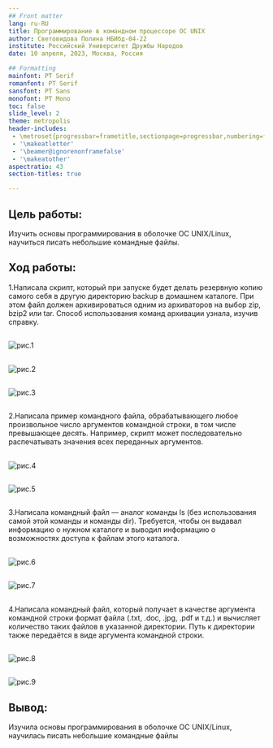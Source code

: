 ```yaml
---
## Front matter
lang: ru-RU
title: Программирование в командном процессоре ОС UNIX
author: Световидова Полина НБИбд-04-22
institute: Российский Университет Дружбы Народов
date: 10 апреля, 2023, Москва, Россия

## Formatting
mainfont: PT Serif
romanfont: PT Serif
sansfont: PT Sans
monofont: PT Mono
toc: false
slide_level: 2
theme: metropolis
header-includes: 
 - \metroset{progressbar=frametitle,sectionpage=progressbar,numbering=fraction}
 - '\makeatletter'
 - '\beamer@ignorenonframefalse'
 - '\makeatother'
aspectratio: 43
section-titles: true

---
```


## Цель работы: 

Изучить основы программирования в оболочке ОС UNIX/Linux, научиться писать небольшие командные файлы.

## Ход работы:

1.Написала скрипт, который при запуске будет делать резервную копию самого себя в другую директорию backup в домашнем каталоге. При этом файл должен архивироваться одним из архиваторов на выбор zip, bzip2 или tar. Способ использования команд архивации узнала, изучив справку.

##

![рис.1](image/1.png)

##

![рис.2](image/2.png)

##

![рис.3](image/3.png)

##

2.Написала пример командного файла, обрабатывающего любое произвольное
число аргументов командной строки, в том числе превышающее десять. Например, скрипт может последовательно распечатывать значения всех переданных
аргументов.

##

![рис.4](image/4.png)

##

![рис.5](image/5.png)

##

3.Написала командный файл — аналог команды ls (без использования самой этой
команды и команды dir). Требуется, чтобы он выдавал информацию о нужном
каталоге и выводил информацию о возможностях доступа к файлам этого каталога.

##

![рис.6](image/6.png)

##

![рис.7](image/7.png)

##

4.Написала командный файл, который получает в качестве аргумента командной
строки формат файла (.txt, .doc, .jpg, .pdf и т.д.) и вычисляет количество
таких файлов в указанной директории. Путь к директории также передаётся в
виде аргумента командной строки.

##

![рис.8](image/8.png)

##

![рис.9](image/9.png)

## Вывод:

Изучила основы программирования в оболочке ОС UNIX/Linux, научилась писать небольшие командные файлы

